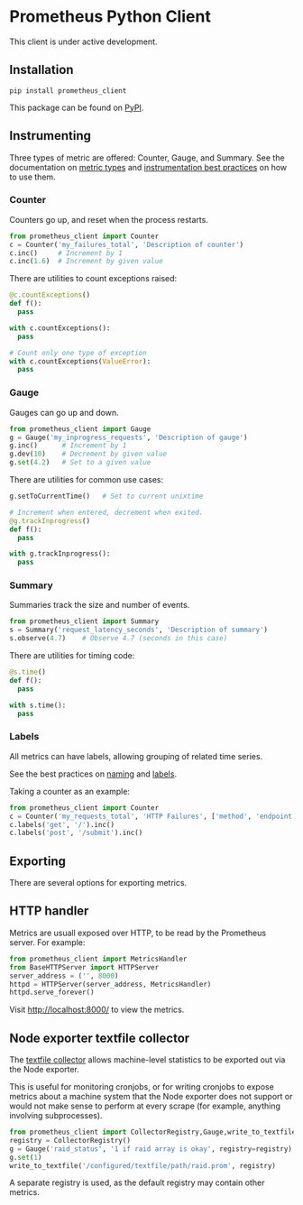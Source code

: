 # Prometheus Python Client

This client is under active development.

## Installation

```
pip install prometheus_client
```

This package can be found on [PyPI](https://pypi.python.org/pypi/prometheus_client).

## Instrumenting

Three types of metric are offered: Counter, Gauge, and Summary.
See the documentation on [metric types](http://prometheus.io/docs/concepts/metric_types/)
and [instrumentation best practices](http://prometheus.io/docs/practices/instrumentation/#counter-vs.-gauge-vs.-summary)
on how to use them.

### Counter

Counters go up, and reset when the process restarts.


```python
from prometheus_client import Counter
c = Counter('my_failures_total', 'Description of counter')
c.inc()     # Increment by 1
c.inc(1.6)  # Increment by given value
```

There are utilities to count exceptions raised:

```python
@c.countExceptions()
def f():
  pass

with c.countExceptions():
  pass

# Count only one type of exception
with c.countExceptions(ValueError):
  pass
```

### Gauge

Gauges can go up and down.


```python
from prometheus_client import Gauge
g = Gauge('my_inprogress_requests', 'Description of gauge')
g.inc()      # Increment by 1
g.dev(10)    # Decrement by given value
g.set(4.2)   # Set to a given value
```

There are utilities for common use cases:

```python
g.setToCurrentTime()   # Set to current unixtime

# Increment when entered, decrement when exited.
@g.trackInprogress()
def f():
  pass

with g.trackInprogress():
  pass
```

### Summary

Summaries track the size and number of events.

```python
from prometheus_client import Summary
s = Summary('request_latency_seconds', 'Description of summary')
s.observe(4.7)    # Observe 4.7 (seconds in this case)
```

There are utilities for timing code:

```python
@s.time()
def f():
  pass

with s.time():
  pass
```

### Labels

All metrics can have labels, allowing grouping of related time series.

See the best practices on [naming](http://prometheus.io/docs/practices/naming/)
and [labels](http://prometheus.io/docs/practices/instrumentation/#use-labels).

Taking a counter as an example:

```python
from prometheus_client import Counter
c = Counter('my_requests_total', 'HTTP Failures', ['method', 'endpoint'])
c.labels('get', '/').inc()
c.labels('post', '/submit').inc()
```

## Exporting

There are several options for exporting metrics.

## HTTP handler

Metrics are usuall exposed over HTTP, to be read by the Prometheus server. For example:

```python
from prometheus_client import MetricsHandler
from BaseHTTPServer import HTTPServer
server_address = ('', 8000)
httpd = HTTPServer(server_address, MetricsHandler)
httpd.serve_forever()
```

Visit [http://localhost:8000/](http://localhost:8000/) to view the metrics.

## Node exporter textfile collector

The [textfile collector](https://github.com/prometheus/node_exporter#textfile-collector)
allows machine-level statistics to be exported out via the Node exporter.

This is useful for monitoring cronjobs, or for writing cronjobs to expose metrics
about a machine system that the Node exporter does not support or would not make sense
to perform at every scrape (for example, anything involving subprocesses).

```python
from prometheus_client import CollectorRegistry,Gauge,write_to_textfile
registry = CollectorRegistry()
g = Gauge('raid_status', '1 if raid array is okay', registry=registry)
g.set(1)
write_to_textfile('/configured/textfile/path/raid.prom', registry)
```

A separate registry is used, as the default registry may contain other metrics.
